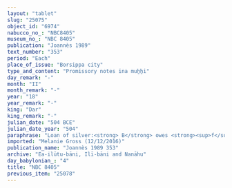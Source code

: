 ```yaml
---
layout: "tablet"
slug: "25075"
object_id: "6974"
nabucco_no_: "NBC8405"
museum_no_: "NBC 8405"
publication: "Joannès 1989"
text_number: "353"
period: "Each"
place_of_issue: "Borsippa city"
type_and_content: "Promissory notes ina muẖẖi"
day_remark: "-"
month: "II"
month_remark: "-"
year: "18"
year_remark: "-"
king: "Dar"
king_remark: "-"
julian_date: "504 BCE"
julian_date_year: "504"
paraphrase: "Loan of silver:<strong> B</strong> owes <strong><sup>f</sup>A<sub>1</sub></strong> 1(+) mina of scrap silver (<em>kaspu nuhhutu</em>) by 1/8 alloy (<em>bitqu</em>) per shekel, without interest (<em>qaqqadu</em>). The debt will bear an (yearly) interest of 12 shekels of silver per mina (20% p.a.). <strong><sup>f</sup>A<sub>1</sub></strong> is paid (<em>eṭēru</em> Stat.) from the hands of (<em>ina qātē</em>) <strong>B</strong> 15 shekels of silver according to the promissory note (<em>u&rsquo;iltu</em>) of <strong>A<sub>2</sub></strong> due from (<em>ina muhhi</em>) <strong>B</strong> and 1 mina of white scrap silver (<em>kaspu peṣ&ucirc; nuhhutu</em>) due the end of Darius 18<sup>th</sup> year. The future and the previous promissory note of <strong>A<sub>2</sub></strong> on behalf of (<em>ana muhhi</em>) <strong><sup>f</sup>A<sub>1</sub></strong> due from <strong>B</strong> are broken (<em>hep&ucirc;</em>). <strong>B</strong> did not yet pay off these debts. Broken clause referring to arable land (<em>zēru</em>), dowry estate (<em>bīt nudunn&icirc;</em>) of <strong><sup>f</sup>A<sub>1</sub></strong>. 4 witnesses and the scribe. The border of the arable land extends from the canal to the dyke (<em>kil&acirc;tu</em>).<br /> &nbsp;<br /> <strong><sup>f</sup></strong><strong>A<sub>1</sub></strong> = <sup>f</sup>Amat-Nanāya/Balāssu//Nab&ucirc;tu, wife of <strong>A<sub>2</sub></strong>; <strong>A<sub>2</sub></strong> = Nab&ucirc;-zēru-ibni/[&hellip;]su//Naggāru; <strong>B</strong> = Ahu&scaron;unu/Nab&ucirc;-mu&scaron;ētiq-uddi//Nanāhu; Scribe = &Scaron;ama&scaron;-aplu-uṣur/Rēmūt-[&hellip;]//[&hellip;]-Papsukkal<br /> &nbsp;"
imported: "Melanie Gross (12/12/2016)"
publication_name: "Joannès 1989 353"
archive: "Ea-ilūtu-bāni, Ilī-bāni and Nanāhu"
day_babylonian_: "4"
title: "NBC 8405"
previous_item: "25078"
---
```

